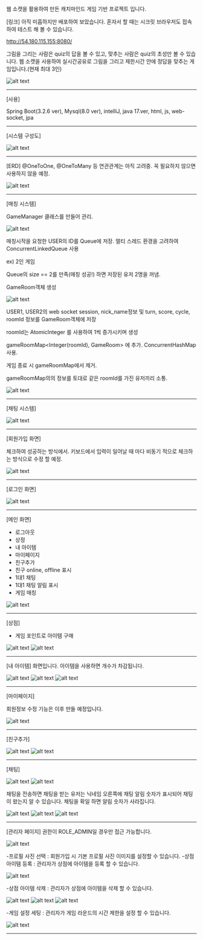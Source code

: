 웹 소캣을 활용하여 만든 캐치마인드 게임 기반 프로젝트 입니다.

[링크] 아직 미흡하지만 배포하여 보았습니다.
혼자서 할 때는 시크릿 브라우저도 접속하여 테스트 해 볼 수 있습니다.

http://54.180.115.155:8080/



그림을 그리는 사람은 quiz의 답을 볼 수 있고, 맞추는 사람은 quiz의 초성만 볼 수 있습니다.
웹 소캣을 사용하여 실시간공유로 그림을 그리고 제한시간 안에 
정답을 맞추는 게임입니다.(현재 최대 3인)

![alt text](image-36.png)

------------------------------------------------------------------------------

[사용]

Spring Boot(3.2.6 ver), Mysql(8.0 ver), intelliJ, 
java 17.ver, html, js, web-socket, jpa

------------------------------------------------------------------------------

[시스템 구성도]

![alt text](image-2.png)

------------------------------------------------------------------------------

[ERD]
@OneToOne, @OneToMany 등 연관관계는 아직 고려중.
꼭 필요하지 않으면 사용하지 않을 예정.

![alt text](image-35.png)

------------------------------------------------------------------------------

[매칭 시스템]

GameManager 클래스를 만들어 관리.

![alt text](image-37.png)



매칭시작을 요청한 USER의 ID를 Queue에 저장. 
멀티 스레드 환경을 고려하여 ConcurrentLinkedQueue 사용



ex) 2인 게임

Queue의 size == 2를 만족(매칭 성공!) 하면 저장된 유저 2명을 꺼냄.

GameRoom객체 생성

![alt text](image-38.png)

USER1, USER2의 web socket session, nick_name정보 및 turn, score, cycle, roomId
정보를 GameRoom객체에 저장

roomId는 AtomicInteger 를 사용하여 1씩 증가시키며 생성

gameRoomMap<Integer(roomId), GameRoom> 에 추가. ConcurrentHashMap 사용.

게임 종료 시 gameRoomMap에서 제거.

gameRoomMap의의 정보를 토대로 같은 roomId를 가진 유저끼리 소통.

![alt text](image-39.png)



------------------------------------------------------------------------------

[채팅 시스템]

![alt text](image-40.png)


------------------------------------------------------------------------------

[회원가입 화면]

체크하여 성공하는 방식에서. 키보드에서 입력이 일어날 때 마다 비동기 적으로 
체크하는 방식으로 수정 할 예정.

![alt text](image-4.png)

------------------------------------------------------------------------------

[로그인 화면]

![alt text](image-5.png)

------------------------------------------------------------------------------

[메인 화면]

- 로그아웃
- 상정
- 내 아이템
- 마이페이지
- 친구추가
- 친구 online, offline 표시
- 1대1 채팅
- 1대1 채팅 알림 표시
- 게임 매칭

![alt text](image-6.png)

------------------------------------------------------------------------------

[상점]

- 게임 포인트로 아이템 구매

![alt text](image-7.png)
![alt text](image-8.png)

------------------------------------------------------------------------------

[내 아이템] 화면입니다. 아이템을 사용하면 개수가 차감됩니다.

![alt text](image-9.png)
![alt text](image-12.png)
![alt text](image-13.png)

------------------------------------------------------------------------------

[마이페이지]

회원정보 수정 기능은 이후 만들 예정입니다.

![alt text](image-14.png)

------------------------------------------------------------------------------

[친구추가]

![alt text](image-18.png)
![alt text](image-19.png)

------------------------------------------------------------------------------

[채팅]

![alt text](image-20.png)
![alt text](image-21.png)


채팅을 전송하면 채팅을 받는 유저는 닉네임 오른쪽에 채팅 알림 숫자가 표시되어 
채팅이 왔는지 알 수 있습니다.
채팅을 확일 하면 알림 숫자가 사라집니다.

![alt text](image-22.png)
![alt text](image-23.png)
![alt text](image-24.png)

------------------------------------------------------------------------------

[관리자 페이지]
권한이 ROLE_ADMIN일 경우만 접근 가능합니다.

![alt text](image-25.png)

-프로필 사진 선택 : 회원가입 시 기본 프로필 사진 이미지를 설정할 수 있습니다.
-상점 아이템 등록 : 관리자가 상점에 아이템을 등록 할 수 있습니다.

![alt text](image-26.png)

-상점 아이템 삭제 : 관리자가 상점에 아이템을 삭제 할 수 있습니다.

![alt text](image-27.png)
![alt text](image-28.png)
![alt text](image-29.png)

-게임 설정 세팅 : 관리자가 게임 라운드의 시간 제한을 설정 할 수 있습니다.

![alt text](image-30.png)

------------------------------------------------------------------------------


